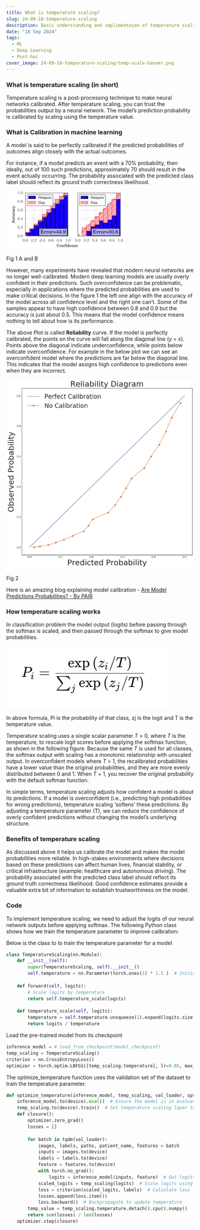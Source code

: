 ```yaml
---
title: What is temperature scaling?
slug: 24-09-18-temperature-scaling
description: Basic understanding and implimentaion of temperature scaling in machine learning
date: "18 Sep 2024"
tags:
  - ML
  - Deep Learning
  - Post-hoc
cover_image: 24-09-18-temperature-scaling/temp-scale-banner.png
---
```


### What is temperature scaling (in short)

Temperature scaling is a post-processing technique to make neural networks calibrated. After temperature scaling, you can trust the probabilities output by a neural network. The model’s prediction probability is calibrated by scaling using the temperature value.


### What is Calibration in machine learning

A model is said to be perfectly calibrated if the predicted probabilities of outcomes align closely with the actual outcomes.

For instance, if a model predicts an event with a 70% probability, then ideally, out of 100 such predictions, approximately 70 should result in the event actually occurring. The probability associated with the predicted class label should reflect its ground truth correctness likelihood.

![Reliablity-Curve](/blog-assets/24-09-18-temperature-scaling/reliablity-curve.png)

Fig 1 A and B

However, many experiments have revealed that modern neural networks are no longer well-calibrated. Modern deep learning models are usually overly confident in their predictions. Such overconfidence can be problematic, especially in applications where the predicted probabilities are used to make critical decisions.  In the figure 1 the left one align with the accuracy of the model across all confidence level and the right one can’t. Some of the samples appear to have high confidence between 0.8 and 0.9 but the accuracy is just about 0.5. This means that the model confidence means nothing to tell about how is its performance.

The above Plot is called **Reliability** curve. If the model is perfectly calibrated, the points on the curve will fall along the diagonal line (y = x). Points above the diagonal indicate underconfidence, while points below indicate overconfidence. For example in the below plot we can see an overconfident model where the predictions are far below the diagonal line. This indicates that the model assigns high confidence to predictions even when they are incorrect.

![Reliablity-Curve-2](/blog-assets/24-09-18-temperature-scaling/reliablity-curve-2.png)

Fig 2

Here is an amazing blog explaining model calibration - [Are Model Predictions Probabilities? - By PAIR](https://pair.withgoogle.com/explorables/uncertainty-calibration/)

### How temperature scaling works

In classification problem the model output (logits) before passing through the softmax is scaled, and then passed through the softmax to give model probabilities.

![Temperature scaling formula](/blog-assets/24-09-18-temperature-scaling/temp-formula.png)

In above formula, Pi is the probability of that class, zj is the logit and T is the temperature value.

Temperature scaling uses a single scalar parameter *T* > 0, where *T* is the temperature, to rescale logit scores before applying the softmax function, as shown in the following figure. Because the same *T* is used for all classes, the softmax output with scaling has a monotonic relationship with unscaled output. In overconfident models where *T* > 1, the recalibrated probabilities have a lower value than the original probabilities, and they are more evenly distributed between 0 and 1. When *T* = 1, you recover the original probability with the default softmax function.

In simple terms, temperature scaling adjusts how confident a model is about its predictions. If a model is overconfident (i.e., predicting high probabilities for wrong predictions), temperature scaling ‘softens’ these predictions. By adjusting a temperature parameter (T), we can reduce the confidence of overly confident predictions without changing the model’s underlying structure.

### Benefits of temperature scaling

As discussed above it helps us calibrate the model and makes the model probabilities more reliable. In high-stakes environments where decisions based on these predictions can affect human lives, financial stability, or critical infrastructure (example: healthcare and autonomous driving). The probability associated with the predicted class label should reflect its ground truth correctness likelihood. Good confidence estimates provide a valuable extra bit of information to establish trustworthiness on the model.

### Code

To implement temperature scaling, we need to adjust the logits of our neural network outputs before applying softmax. The following Python class shows how we train the temperature parameter to improve calibration:

Below is the class to to train the temperature parameter for a model

```python
class TemperatureScaling(nn.Module):
    def __init__(self):
        super(TemperatureScaling, self).__init__()
        self.temperature = nn.Parameter(torch.ones(1) * 1.5 )  # Initialize temperature parameter

    def forward(self, logits):
        # Scale logits by temperature
        return self.temperature_scale(logits)
    
    def temperature_scale(self, logits):
        temperature = self.temperature.unsqueeze(1).expand(logits.size(0), logits.size(1))
        return logits / temperature
```

Load the pre-trained model from its checkpoint

```python
inference_model = # load_from_checkpoint(model_checkpoint)
temp_scaling = TemperatureScaling()
criterion = nn.CrossEntropyLoss()
optimizer = torch.optim.LBFGS([temp_scaling.temperature], lr=0.05, max_iter=60)
```

The optimize_temperature function uses the validation set of the dataset to train the temperature parameter.

```python
def optimize_temperature(inference_model, temp_scaling, val_loader, optimizer, criterion, device):
    inference_model.to(device).eval()  # Ensure the model is in evaluation mode
    temp_scaling.to(device).train()  # Set temperature scaling layer to training mode for optimization
    def closure():
        optimizer.zero_grad()
        losses = []

        for batch in tqdm(val_loader):
            images, labels, paths, patient_name, features = batch
            inputs = images.to(device)
            labels = labels.to(device)
            feature = features.to(device)
            with torch.no_grad():
                logits = inference_model(inputs, feature)  # Get logits from the model
            scaled_logits = temp_scaling(logits)  # Scale logits using the temperature layer
            loss = criterion(scaled_logits, labels)  # Calculate loss
            losses.append(loss.item())
            loss.backward()  # Backpropagate to update temperature
        temp_value = temp_scaling.temperature.detach().cpu().numpy()
        return sum(losses) / len(losses)
    optimizer.step(closure)
```